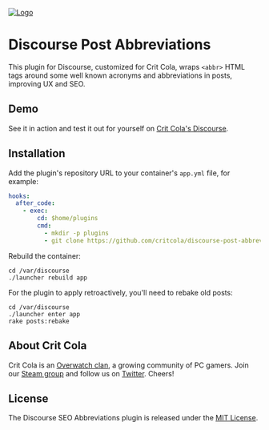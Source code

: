 <a href="https://critcola.com/?utm_source=github.com&utm_medium=readme&utm_term=logo&utm_content=discourse-post-abbreviations&utm_campaign=development">![Logo](https://critcola.com/assets/images/crit-cola-banner.svg)</a>

# Discourse Post Abbreviations

This plugin for Discourse, customized for Crit Cola, wraps `<abbr>` HTML tags around some well known acronyms and abbreviations in posts, improving UX and SEO.

## Demo

See it in action and test it out for yourself on [Crit Cola's Discourse](https://critcola.com/community/?utm_source=github.com&utm_medium=readme&utm_term=demo&utm_content=discourse-post-abbreviations&utm_campaign=development).

## Installation

Add the plugin's repository URL to your container's `app.yml` file, for example:

```yml
hooks:
  after_code:
    - exec:
        cd: $home/plugins
        cmd:
          - mkdir -p plugins
          - git clone https://github.com/critcola/discourse-post-abbreviations.git
```

Rebuild the container:

```
cd /var/discourse
./launcher rebuild app
```

For the plugin to apply retroactively, you'll need to rebake old posts:

```
cd /var/discourse
./launcher enter app
rake posts:rebake
```

## About Crit Cola

Crit Cola is an [Overwatch clan](https://critcola.com/?utm_source=github.com&utm_medium=readme&utm_term=overwatch-clan&utm_content=discourse-post-abbreviations&utm_campaign=development), a growing community of PC gamers. Join our [Steam group](http://steamcommunity.com/groups/critcola) and follow us on [Twitter](https://twitter.com/CritColaGaming). Cheers!

## License

The Discourse SEO Abbreviations plugin is released under the [MIT License](LICENSE).
